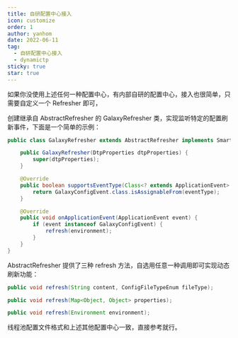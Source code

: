 ```yaml
---
title: 自研配置中心接入
icon: customize
order: 1
author: yanhom
date: 2022-06-11
tag:
  - 自研配置中心接入
  - dynamictp
sticky: true
star: true
---
```


如果你没使用上述任何一种配置中心，有内部自研的配置中心，接入也很简单，只需要自定义一个 Refresher 即可，

创建继承自 AbstractRefresher 的 GalaxyRefresher 类，实现监听特定的配置刷新事件，下面是一个简单的示例：

```java
public class GalaxyRefresher extends AbstractRefresher implements SmartApplicationListener {

    public GalaxyRefresher(DtpProperties dtpProperties) {
        super(dtpProperties);
    }

    @Override
    public boolean supportsEventType(Class<? extends ApplicationEvent> eventType) {
        return GalaxyConfigEvent.class.isAssignableFrom(eventType);
    }

    @Override
    public void onApplicationEvent(ApplicationEvent event) {
        if (event instanceof GalaxyConfigEvent) {
            refresh(environment);
        }
    }
}
```

AbstractRefresher 提供了三种 refresh 方法，自选用任意一种调用即可实现动态刷新功能：

```java
public void refresh(String content, ConfigFileTypeEnum fileType);

public void refresh(Map<Object, Object> properties);

public void refresh(Environment environment);
```

线程池配置文件格式和上述其他配置中心一致，直接参考就行。